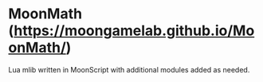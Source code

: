 # MoonMath (https://moongamelab.github.io/MoonMath/)
Lua mlib written in MoonScript with additional modules added as needed.
